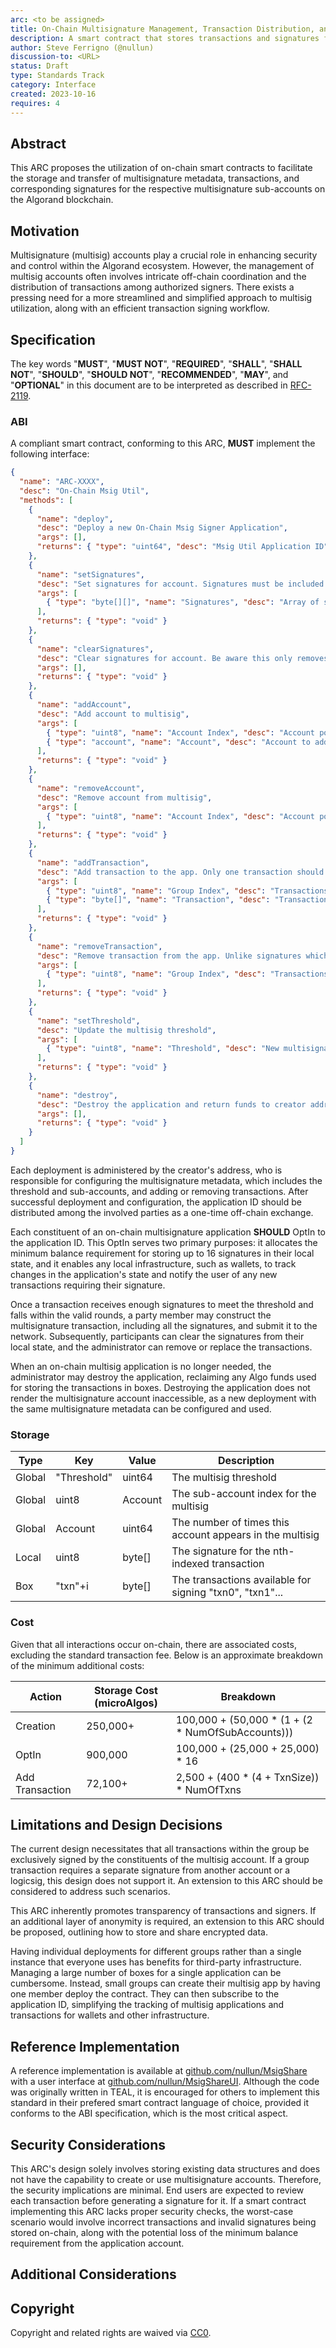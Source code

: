 ```yaml
---
arc: <to be assigned>
title: On-Chain Multisignature Management, Transaction Distribution, and Signing Workflow
description: A smart contract that stores transactions and signatures for simplified multisignature use.
author: Steve Ferrigno (@nullun)
discussion-to: <URL>
status: Draft
type: Standards Track
category: Interface
created: 2023-10-16
requires: 4
---
```


## Abstract

This ARC proposes the utilization of on-chain smart contracts to facilitate the storage and transfer of multisignature metadata, transactions, and corresponding signatures for the respective multisignature sub-accounts on the Algorand blockchain.

## Motivation

Multisignature (multisig) accounts play a crucial role in enhancing security and control within the Algorand ecosystem. However, the management of multisig accounts often involves intricate off-chain coordination and the distribution of transactions among authorized signers. There exists a pressing need for a more streamlined and simplified approach to multisig utilization, along with an efficient transaction signing workflow.

## Specification

The key words "**MUST**", "**MUST NOT**", "**REQUIRED**", "**SHALL**", "**SHALL NOT**", "**SHOULD**", "**SHOULD NOT**", "**RECOMMENDED**", "**MAY**", and "**OPTIONAL**" in this document are to be interpreted as described in <a href="https://www.ietf.org/rfc/rfc2119.txt">RFC-2119</a>.

### ABI

A compliant smart contract, conforming to this ARC, **MUST** implement the following interface:

```json
{
  "name": "ARC-XXXX",
  "desc": "On-Chain Msig Util",
  "methods": [
    {
      "name": "deploy",
      "desc": "Deploy a new On-Chain Msig Signer Application",
      "args": [],
      "returns": { "type": "uint64", "desc": "Msig Util Application ID" }
    },
    {
      "name": "setSignatures",
      "desc": "Set signatures for account. Signatures must be included as an array of byte-arrays",
      "args": [
        { "type": "byte[][]", "name": "Signatures", "desc": "Array of signatures" }
      ],
      "returns": { "type": "void" }
    },
    {
      "name": "clearSignatures",
      "desc": "Clear signatures for account. Be aware this only removes it from your local state, and indexers will still know and could use your signatures",
      "args": [],
      "returns": { "type": "void" }
    },
    {
      "name": "addAccount",
      "desc": "Add account to multisig",
      "args": [
        { "type": "uint8", "name": "Account Index", "desc": "Account position within multisig" },
        { "type": "account", "name": "Account", "desc": "Account to add" }
      ],
      "returns": { "type": "void" }
    },
    {
      "name": "removeAccount",
      "desc": "Remove account from multisig",
      "args": [
        { "type": "uint8", "name": "Account Index", "desc": "Account position within multisig to remove" }
      ],
      "returns": { "type": "void" }
    },
    {
      "name": "addTransaction",
      "desc": "Add transaction to the app. Only one transaction should be included per call",
      "args": [
        { "type": "uint8", "name": "Group Index", "desc": "Transactions position within an atomic group" },
        { "type": "byte[]", "name": "Transaction", "desc": "Transaction to add" }
      ],
      "returns": { "type": "void" }
    },
    {
      "name": "removeTransaction",
      "desc": "Remove transaction from the app. Unlike signatures which will remove all previous signatures when a new one is added, you must clear all previously transactions if you want to reuse the same app",
      "args": [
        { "type": "uint8", "name": "Group Index", "desc": "Transactions position within an atomic group" }
      ],
      "returns": { "type": "void" }
    },
    {
      "name": "setThreshold",
      "desc": "Update the multisig threshold",
      "args": [
        { "type": "uint8", "name": "Threshold", "desc": "New multisignature threshold" }
      ],
      "returns": { "type": "void" }
    },
    {
      "name": "destroy",
      "desc": "Destroy the application and return funds to creator address. All transactions must be removed before calling destroy",
      "args": [],
      "returns": { "type": "void" }
    }
  ]
}
```

Each deployment is administered by the creator's address, who is responsible for configuring the multisignature metadata, which includes the threshold and sub-accounts, and adding or removing transactions. After successful deployment and configuration, the application ID should be distributed among the involved parties as a one-time off-chain exchange.

Each constituent of an on-chain multisignature application **SHOULD** OptIn to the application ID. This OptIn serves two primary purposes: it allocates the minimum balance requirement for storing up to 16 signatures in their local state, and it enables any local infrastructure, such as wallets, to track changes in the application's state and notify the user of any new transactions requiring their signature.

Once a transaction receives enough signatures to meet the threshold and falls within the valid rounds, a party member may construct the multisignature transaction, including all the signatures, and submit it to the network. Subsequently, participants can clear the signatures from their local state, and the administrator can remove or replace the transactions.

When an on-chain multisig application is no longer needed, the administrator may destroy the application, reclaiming any Algo funds used for storing the transactions in boxes. Destroying the application does not render the multisignature account inaccessible, as a new deployment with the same multisignature metadata can be configured and used.

### Storage

| Type   | Key         | Value   | Description                                              |
|--------|-------------|---------|----------------------------------------------------------|
| Global | "Threshold" | uint64  | The multisig threshold                                   |
| Global | uint8       | Account | The sub-account index for the multisig                   |
| Global | Account     | uint64  | The number of times this account appears in the multisig |
| Local  | uint8       | byte[]  | The signature for the nth-indexed transaction            |
| Box    | "txn"+i     | byte[]  | The transactions available for signing "txn0", "txn1"... |

### Cost

Given that all interactions occur on-chain, there are associated costs, excluding the standard transaction fee. Below is an approximate breakdown of the minimum additional costs:

| Action          | Storage Cost (microAlgos) | Breakdown                                        |
|-----------------|--------------------------|---------------------------------------------------|
| Creation        | 250,000+                 | 100,000 + (50,000 * (1 + (2 * NumOfSubAccounts))) |
| OptIn           | 900,000                  | 100,000 + (25,000 + 25,000) * 16                  |
| Add Transaction | 72,100+                  | 2,500 + (400 * (4 + TxnSize)) * NumOfTxns         |

## Limitations and Design Decisions

The current design necessitates that all transactions within the group be exclusively signed by the constituents of the multisig account. If a group transaction requires a separate signature from another account or a logicsig, this design does not support it. An extension to this ARC should be considered to address such scenarios.

This ARC inherently promotes transparency of transactions and signers. If an additional layer of anonymity is required, an extension to this ARC should be proposed, outlining how to store and share encrypted data.

Having individual deployments for different groups rather than a single instance that everyone uses has benefits for third-party infrastructure. Managing a large number of boxes for a single application can be cumbersome. Instead, small groups can create their multisig app by having one member deploy the contract. They can then subscribe to the application ID, simplifying the tracking of multisig applications and transactions for wallets and other infrastructure.

## Reference Implementation

A reference implementation is available at [github.com/nullun/MsigShare](https://github.com/nullun/MsigShare) with a user interface at [github.com/nullun/MsigShareUI](https://github.com/nullun/MsigShareUI). Although the code was originally written in TEAL, it is encouraged for others to implement this standard in their prefered smart contract language of choice, provided it conforms to the ABI specification, which is the most critical aspect.

## Security Considerations

This ARC's design solely involves storing existing data structures and does not have the capability to create or use multisignature accounts. Therefore, the security implications are minimal. End users are expected to review each transaction before generating a signature for it. If a smart contract implementing this ARC lacks proper security checks, the worst-case scenario would involve incorrect transactions and invalid signatures being stored on-chain, along with the potential loss of the minimum balance requirement from the application account.

## Additional Considerations

## Copyright

Copyright and related rights are waived via [CC0](https://creativecommons.org/publicdomain/zero/1.0/).
